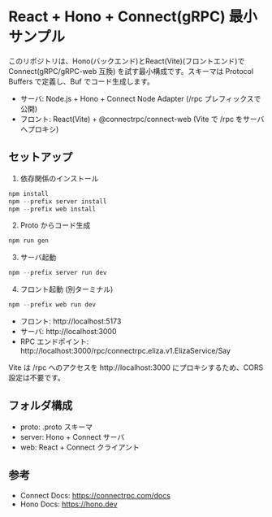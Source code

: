 # React + Hono + Connect(gRPC) 最小サンプル

このリポジトリは、Hono(バックエンド)とReact(Vite)(フロントエンド)で Connect(gRPC/gRPC-web 互換) を試す最小構成です。スキーマは Protocol Buffers で定義し、Buf でコード生成します。

- サーバ: Node.js + Hono + Connect Node Adapter (/rpc プレフィックスで公開)
- フロント: React(Vite) + @connectrpc/connect-web (Vite で /rpc をサーバへプロキシ)

## セットアップ

1. 依存関係のインストール

```powershell
npm install
npm --prefix server install
npm --prefix web install
```

2. Proto からコード生成

```powershell
npm run gen
```

3. サーバ起動

```powershell
npm --prefix server run dev
```

4. フロント起動 (別ターミナル)

```powershell
npm --prefix web run dev
```

- フロント: http://localhost:5173
- サーバ: http://localhost:3000
- RPC エンドポイント: http://localhost:3000/rpc/connectrpc.eliza.v1.ElizaService/Say

Vite は /rpc へのアクセスを http://localhost:3000 にプロキシするため、CORS 設定は不要です。

## フォルダ構成

- proto: .proto スキーマ
- server: Hono + Connect サーバ
- web: React + Connect クライアント

## 参考
- Connect Docs: https://connectrpc.com/docs
- Hono Docs: https://hono.dev
